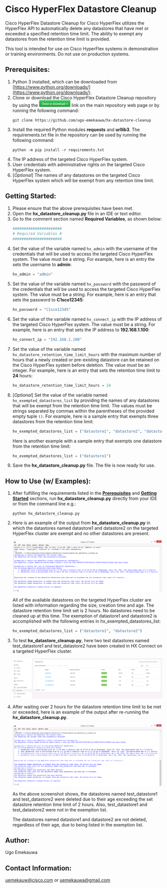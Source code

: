 # Cisco HyperFlex Datastore Cleanup

Cisco HyperFlex Datastore Cleanup for Cisco HyperFlex utilizes the HyperFlex API to automatically delete any datastores that have met or exceeded a specified retention time limit. The ability to exempt any datastores from the retention time limit is provided.

This tool is intended for use on Cisco HyperFlex systems in demonstration or training environments. Do not use on production systems.

## Prerequisites:
1. Python 3 installed, which can be downloaded from [https://www.python.org/downloads/](https://www.python.org/downloads/).
2. Clone or download the Cisco HyperFlex Datastore Cleanup repository by using the ![GitHub Clone or download](./assets/GitHub_Clone_or_download_link_button.png "GitHub Clone or download") link on the main repository web page or by running the following command:
    ```
    git clone https://github.com/ugo-emekauwa/hx-datastore-cleanup
    ```
3. Install the required Python modules **requests** and **urllib3**. The requirements.txt file in the repository can be used by running the following command:
    ```
    python -m pip install -r requirements.txt
    ```
4. The IP address of the targeted Cisco HyperFlex system.
5. User credentials with administrative rights on the targeted Cisco HyperFlex system.
6. [_Optional_] The names of any datastores on the targeted Cisco HyperFlex system which will be exempt from any retention time limit.


## Getting Started:
1. Please ensure that the above prerequisites have been met.
2. Open the **hx_datastore_cleanup.py** file in an IDE or text editor.
3. Go to the comment section named **Required Variables**, as shown below:
    ```python
    ######################
    # Required Variables #
    ######################
    ```
4. Set the value of the variable named `hx_admin` with the username of the credentials that will be used to access the targeted Cisco HyperFlex system. The value must be a string. For example, here is an entry the sets the username to **admin**:
    ```python
    hx_admin = "admin"
    ```
5. Set the value of the variable named `hx_password` with the password of the credentials that will be used to access the targeted Cisco HyperFlex system. The value must be a string. For example, here is an entry that sets the password to **C1sco12345**:
    ```python
    hx_password = "C1sco12345"
    ```
6. Set the value of the variable named `hx_connect_ip` with the IP address of the targeted Cisco HyperFlex system. The value must be a string. For example, here is an entry that sets the IP address to **192.168.1.100**:
    ```python
    hx_connect_ip = "192.168.1.100"
    ```
7. Set the value of the variable named `hx_datastore_retention_time_limit_hours` with the maximum number of hours that a newly created or pre-existing datastore can be retained on the Cisco HyperFlex system before deletion. The value must be an integer. For example, here is an entry that sets the retention time limit to **24** hours:
    ```python
    hx_datastore_retention_time_limit_hours = 24
    ```
8. [_Optional_] Set the value of the variable named `hx_exempted_datastores_list` by providing the names of any datastores that will be exempt from the retention time limit. The values must be strings separated by commas within the parentheses of the provided empty tuple `()`. For example, here is a sample entry that exempts three datastores from the retention time limit:
    ```python
    hx_exempted_datastores_list = ("datastore1", "datastore2", "datastore3")
    ```
    Here is another example with a sample entry that exempts one datastore from the retention time limit: 
    ```python
    hx_exempted_datastores_list = ("datastore1")
    ```
9. Save the **hx_datastore_cleanup.py** file. The file is now ready for use.

## How to Use (w/ Examples):

1. After fulfilling the requirements listed in the [**Prerequisites**](https://github.com/ugo-emekauwa/hx-datastore-cleanup#prerequisites) and [**Getting Started**](https://github.com/ugo-emekauwa/hx-datastore-cleanup#getting-started) sections, run **hx_datastore_cleanup.py** directly from your IDE or from the command line e.g.:
    ```
    python hx_datastore_cleanup.py
    ```
2. Here is an example of the output from **hx_datastore_cleanup.py** in which the datastores named datastore1 and datastore2 on the targeted HyperFlex cluster are exempt and no other datastores are present.

    ![Initial Datastore Cleanup Run](./assets/Initial_Datastore_Cleanup_Run.png "Initial Datastore Cleanup Run")

    All of the available datastores on the targeted HyperFlex cluster are listed with information regarding the size, creation time and age. The datastore retention time limit set is 2 hours. No datastores need to be cleaned up at this time. The exemption of datastore1 and datastore2 is accomplished with the following entries in hx_exempted_datastores_list:
    ```python
    hx_exempted_datastores_list = ("datastore1", "datastore2")
    ```

3. To test **hx_datastore_cleanup.py**, here two test datastores named test_datastore1 and test_datastore2 have been created in HX Connect on a targeted HyperFlex cluster.

    ![Two Test Datastores Added in HX Connect](./assets/Two_Test_Datastores_Added_in_HX_Connect.png "Two Test Datastores Added in HX Connect")

4. After waiting over 2 hours for the datastore retention time limit to be met or exceeded, here is an example of the output after re-running the **hx_datastore_cleanup.py**.

    ![Subsequent Datastore Cleanup Run](./assets/Subsequent_Datastore_Cleanup_Run.png "Subsequent Datastore Cleanup Run")

    As the above screenshot shows, the datastores named test_datastore1 and test_datastore2 were deleted due to their age exceeding the set datastore retention time limit of 2 hours. Also, test_datastore1 and test_datastore2 were not in the exemption list.
    
    The datastores named datastore1 and datastore2 are not deleted, regardless of their age, due to being listed in the exemption list.

## Author:
Ugo Emekauwa

## Contact Information:
uemekauw@cisco.com or uemekauwa@gmail.com
